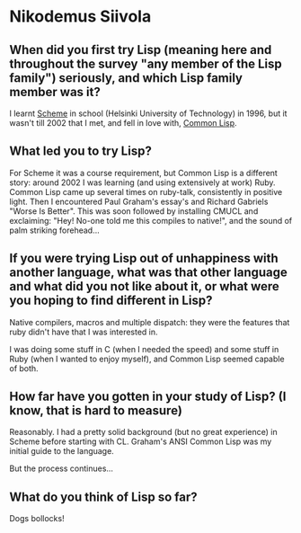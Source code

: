 # Nikodemus Siivola

## When did you first try Lisp (meaning here and throughout the survey "any member of the Lisp family") seriously, and which Lisp family member was it?

I learnt
[Scheme](https://web.archive.org/web/20121205225434/http://wiki.alu.org/Scheme)
in school (Helsinki University of Technology) in 1996, but it wasn't
till 2002 that I met, and fell in love with, [Common
Lisp](https://web.archive.org/web/20121205225434/http://wiki.alu.org/Common%20Lisp).

## What led you to try Lisp?

For Scheme it was a course requirement, but Common Lisp is a different
story: around 2002 I was learning (and using extensively at work)
Ruby. Common Lisp came up several times on ruby-talk, consistently in
positive light. Then I encountered Paul Graham's essay's and Richard
Gabriels "Worse Is Better". This was soon followed by installing CMUCL
and exclaiming: "Hey! No-one told me this compiles to native!", and
the sound of palm striking forehead...

## If you were trying Lisp out of unhappiness with another language, what was that other language and what did you not like about it, or what were you hoping to find different in Lisp?

Native compilers, macros and multiple dispatch: they were the features
that ruby didn't have that I was interested in.

I was doing some stuff in C (when I needed the speed) and some stuff
in Ruby (when I wanted to enjoy myself), and Common Lisp seemed
capable of both.

## How far have you gotten in your study of Lisp? (I know, that is hard to measure)

Reasonably. I had a pretty solid background (but no great experience)
in Scheme before starting with CL. Graham's ANSI Common Lisp was my
initial guide to the language.

But the process continues...

## What do you think of Lisp so far?

Dogs bollocks!

